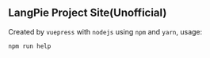 ## LangPie Project Site(Unofficial)

Created by `vuepress` with `nodejs` using `npm` and `yarn`, usage:

```bash
npm run help
```
